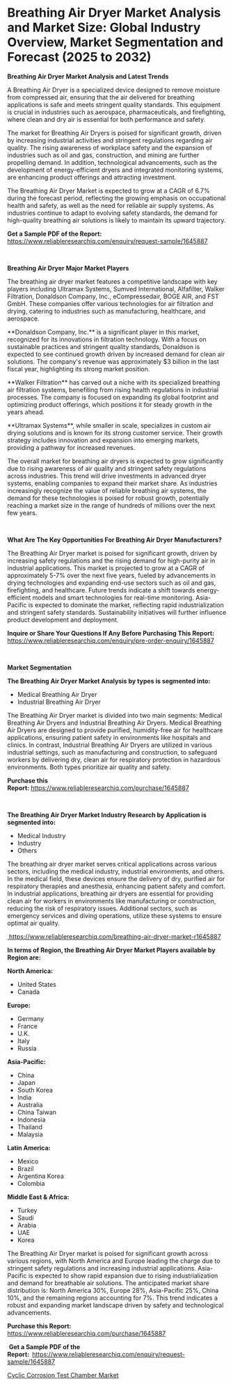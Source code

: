 <p><h1>Breathing Air Dryer Market Analysis and Market Size: Global Industry Overview, Market Segmentation and Forecast (2025 to 2032)</h1></p><p><strong>Breathing Air Dryer Market Analysis and Latest Trends</strong></p>
<p><p>A Breathing Air Dryer is a specialized device designed to remove moisture from compressed air, ensuring that the air delivered for breathing applications is safe and meets stringent quality standards. This equipment is crucial in industries such as aerospace, pharmaceuticals, and firefighting, where clean and dry air is essential for both performance and safety. </p><p>The market for Breathing Air Dryers is poised for significant growth, driven by increasing industrial activities and stringent regulations regarding air quality. The rising awareness of workplace safety and the expansion of industries such as oil and gas, construction, and mining are further propelling demand. In addition, technological advancements, such as the development of energy-efficient dryers and integrated monitoring systems, are enhancing product offerings and attracting investment. </p><p>The Breathing Air Dryer Market is expected to grow at a CAGR of 6.7% during the forecast period, reflecting the growing emphasis on occupational health and safety, as well as the need for reliable air supply systems. As industries continue to adapt to evolving safety standards, the demand for high-quality breathing air solutions is likely to maintain its upward trajectory.</p></p>
<p><strong>Get a Sample PDF of the Report:&nbsp;</strong> <a href="https://www.reliableresearchiq.com/enquiry/request-sample/1645887?utm_campaign=2482&utm_medium=2&utm_source=Github&utm_content=ia&utm_term=21022025&utm_id=breathing-air-dryer">https://www.reliableresearchiq.com/enquiry/request-sample/1645887</a></p>
<p>&nbsp;</p>
<p><strong>Breathing Air Dryer Major Market Players</strong></p>
<p><p>The breathing air dryer market features a competitive landscape with key players including Ultramax Systems, Sumved International, Alfafilter, Walker Filtration, Donaldson Company, Inc., eCompressedair, BOGE AIR, and FST GmbH. These companies offer various technologies for air filtration and drying, catering to industries such as manufacturing, healthcare, and aerospace.</p><p>**Donaldson Company, Inc.** is a significant player in this market, recognized for its innovations in filtration technology. With a focus on sustainable practices and stringent quality standards, Donaldson is expected to see continued growth driven by increased demand for clean air solutions. The company's revenue was approximately $3 billion in the last fiscal year, highlighting its strong market position.</p><p>**Walker Filtration** has carved out a niche with its specialized breathing air filtration systems, benefiting from rising health regulations in industrial processes. The company is focused on expanding its global footprint and optimizing product offerings, which positions it for steady growth in the years ahead.</p><p>**Ultramax Systems**, while smaller in scale, specializes in custom air drying solutions and is known for its strong customer service. Their growth strategy includes innovation and expansion into emerging markets, providing a pathway for increased revenues.</p><p>The overall market for breathing air dryers is expected to grow significantly due to rising awareness of air quality and stringent safety regulations across industries. This trend will drive investments in advanced dryer systems, enabling companies to expand their market share. As industries increasingly recognize the value of reliable breathing air systems, the demand for these technologies is poised for robust growth, potentially reaching a market size in the range of hundreds of millions over the next few years.</p></p>
<p>&nbsp;</p>
<p><strong>What Are The Key Opportunities For Breathing Air Dryer Manufacturers?</strong></p>
<p><p>The Breathing Air Dryer market is poised for significant growth, driven by increasing safety regulations and the rising demand for high-purity air in industrial applications. This market is projected to grow at a CAGR of approximately 5-7% over the next five years, fueled by advancements in drying technologies and expanding end-use sectors such as oil and gas, firefighting, and healthcare. Future trends indicate a shift towards energy-efficient models and smart technologies for real-time monitoring. Asia-Pacific is expected to dominate the market, reflecting rapid industrialization and stringent safety standards. Sustainability initiatives will further influence product development and deployment.</p></p>
<p><strong>Inquire or Share Your Questions If Any Before Purchasing This Report:</strong> <a href="https://www.reliableresearchiq.com/enquiry/pre-order-enquiry/1645887?utm_campaign=2482&utm_medium=2&utm_source=Github&utm_content=ia&utm_term=21022025&utm_id=breathing-air-dryer">https://www.reliableresearchiq.com/enquiry/pre-order-enquiry/1645887</a></p>
<p>&nbsp;</p>
<p><strong>Market Segmentation</strong></p>
<p><strong>The Breathing Air Dryer Market Analysis by types is segmented into:</strong></p>
<p><ul><li>Medical Breathing Air Dryer</li><li>Industrial Breathing Air Dryer</li></ul></p>
<p><p>The Breathing Air Dryer market is divided into two main segments: Medical Breathing Air Dryers and Industrial Breathing Air Dryers. Medical Breathing Air Dryers are designed to provide purified, humidity-free air for healthcare applications, ensuring patient safety in environments like hospitals and clinics. In contrast, Industrial Breathing Air Dryers are utilized in various industrial settings, such as manufacturing and construction, to safeguard workers by delivering dry, clean air for respiratory protection in hazardous environments. Both types prioritize air quality and safety.</p></p>
<p><strong>Purchase this Report:&nbsp;</strong><a href="https://www.reliableresearchiq.com/purchase/1645887?utm_campaign=2482&utm_medium=2&utm_source=Github&utm_content=ia&utm_term=21022025&utm_id=breathing-air-dryer">https://www.reliableresearchiq.com/purchase/1645887</a></p>
<p>&nbsp;</p>
<p><strong>The Breathing Air Dryer Market Industry Research by Application is segmented into:</strong></p>
<p><ul><li>Medical Industry</li><li>Industry</li><li>Others</li></ul></p>
<p><p>The breathing air dryer market serves critical applications across various sectors, including the medical industry, industrial environments, and others. In the medical field, these devices ensure the delivery of dry, purified air for respiratory therapies and anesthesia, enhancing patient safety and comfort. In industrial applications, breathing air dryers are essential for providing clean air for workers in environments like manufacturing or construction, reducing the risk of respiratory issues. Additional sectors, such as emergency services and diving operations, utilize these systems to ensure optimal air quality.</p></p>
<p><a href="https://www.reliableresearchiq.com/breathing-air-dryer-market-r1645887?utm_campaign=2482&utm_medium=2&utm_source=Github&utm_content=ia&utm_term=21022025&utm_id=breathing-air-dryer">&nbsp;https://www.reliableresearchiq.com/breathing-air-dryer-market-r1645887</a></p>
<p><strong>In terms of Region, the Breathing Air Dryer Market Players available by Region are:</strong></p>
<p>
    <p> <strong> North America: </strong>
        <ul>
            <li>United States</li>
            <li>Canada</li>
        </ul>
        </p> 
    <p> <strong> Europe: </strong>
        <ul>
            <li>Germany</li>
            <li>France</li>
            <li>U.K.</li>
            <li>Italy</li>
            <li>Russia</li>
        </ul>
        </p> 
    <p> <strong> Asia-Pacific: </strong>
        <ul>
            <li>China</li>
            <li>Japan</li>
            <li>South Korea</li>
            <li>India</li>
            <li>Australia</li>
            <li>China Taiwan</li>
            <li>Indonesia</li>
            <li>Thailand</li>
            <li>Malaysia</li>
        </ul>
        </p> 
    <p> <strong> Latin America: </strong>
        <ul>
            <li>Mexico</li>
            <li>Brazil</li>
            <li>Argentina Korea</li>
            <li>Colombia</li>
        </ul>
        </p> 
    <p> <strong> Middle East & Africa: </strong>
        <ul>
            <li>Turkey</li>
            <li>Saudi</li>
            <li>Arabia</li>
            <li>UAE</li>
            <li>Korea</li>
        </ul>
    </p>
    </p>
<p><p>The Breathing Air Dryer market is poised for significant growth across various regions, with North America and Europe leading the charge due to stringent safety regulations and increasing industrial applications. Asia-Pacific is expected to show rapid expansion due to rising industrialization and demand for breathable air solutions. The anticipated market share distribution is: North America 30%, Europe 28%, Asia-Pacific 25%, China 10%, and the remaining regions accounting for 7%. This trend indicates a robust and expanding market landscape driven by safety and technological advancements.</p></p>
<p><strong>Purchase this Report: </strong><a href="https://www.reliableresearchiq.com/purchase/1645887?utm_campaign=2482&utm_medium=2&utm_source=Github&utm_content=ia&utm_term=21022025&utm_id=breathing-air-dryer">https://www.reliableresearchiq.com/purchase/1645887</a></p>
<p>&nbsp;<strong>Get a Sample PDF of the Report:&nbsp;&nbsp;</strong><a href="https://www.reliableresearchiq.com/enquiry/request-sample/1645887?utm_campaign=2482&utm_medium=2&utm_source=Github&utm_content=ia&utm_term=21022025&utm_id=breathing-air-dryer">https://www.reliableresearchiq.com/enquiry/request-sample/1645887</a></p>
<p><strong></strong></p>
<p><p><a href="https://github.com/akaalahk/Market-Research-Report-List-1/blob/main/cyclic-corrosion-test-chamber-market.md?utm_campaign=2482&utm_medium=2&utm_source=Github&utm_content=ia&utm_term=21022025&utm_id=breathing-air-dryer">Cyclic Corrosion Test Chamber Market</a></p></p>